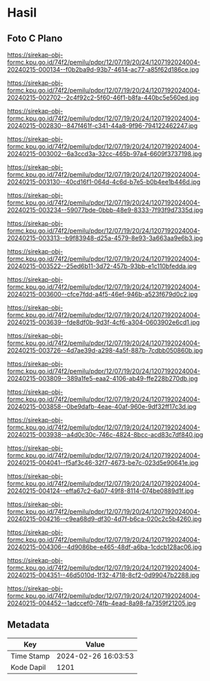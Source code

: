 # Hasil

## Foto C Plano

https://sirekap-obj-formc.kpu.go.id/74f2/pemilu/pdpr/12/07/19/20/24/1207192024004-20240215-000134--f0b2ba9d-93b7-4614-ac77-a85f62d186ce.jpg

https://sirekap-obj-formc.kpu.go.id/74f2/pemilu/pdpr/12/07/19/20/24/1207192024004-20240215-002702--2c4f92c2-5f60-46f1-b8fa-440bc5e560ed.jpg

https://sirekap-obj-formc.kpu.go.id/74f2/pemilu/pdpr/12/07/19/20/24/1207192024004-20240215-002830--847f461f-c341-44a8-9f96-794122462247.jpg

https://sirekap-obj-formc.kpu.go.id/74f2/pemilu/pdpr/12/07/19/20/24/1207192024004-20240215-003002--6a3ccd3a-32cc-465b-97a4-6609f3737198.jpg

https://sirekap-obj-formc.kpu.go.id/74f2/pemilu/pdpr/12/07/19/20/24/1207192024004-20240215-003130--40cd16f1-064d-4c6d-b7e5-b0b4ee1b446d.jpg

https://sirekap-obj-formc.kpu.go.id/74f2/pemilu/pdpr/12/07/19/20/24/1207192024004-20240215-003234--59077bde-0bbb-48e9-8333-7f93f9d7335d.jpg

https://sirekap-obj-formc.kpu.go.id/74f2/pemilu/pdpr/12/07/19/20/24/1207192024004-20240215-003313--b9f83948-d25a-4579-8e93-3a663aa9e6b3.jpg

https://sirekap-obj-formc.kpu.go.id/74f2/pemilu/pdpr/12/07/19/20/24/1207192024004-20240215-003522--25ed6b11-3d72-457b-93bb-e1c110bfedda.jpg

https://sirekap-obj-formc.kpu.go.id/74f2/pemilu/pdpr/12/07/19/20/24/1207192024004-20240215-003600--cfce7fdd-a4f5-46ef-946b-a523f679d0c2.jpg

https://sirekap-obj-formc.kpu.go.id/74f2/pemilu/pdpr/12/07/19/20/24/1207192024004-20240215-003639--fde8df0b-9d3f-4cf6-a304-0603902e6cd1.jpg

https://sirekap-obj-formc.kpu.go.id/74f2/pemilu/pdpr/12/07/19/20/24/1207192024004-20240215-003726--4d7ae39d-a298-4a5f-887b-7cdbb050860b.jpg

https://sirekap-obj-formc.kpu.go.id/74f2/pemilu/pdpr/12/07/19/20/24/1207192024004-20240215-003809--389a1fe5-eaa2-4106-ab49-ffe228b270db.jpg

https://sirekap-obj-formc.kpu.go.id/74f2/pemilu/pdpr/12/07/19/20/24/1207192024004-20240215-003858--0be9dafb-4eae-40af-960e-9df32ff17c3d.jpg

https://sirekap-obj-formc.kpu.go.id/74f2/pemilu/pdpr/12/07/19/20/24/1207192024004-20240215-003938--a4d0c30c-746c-4824-8bcc-acd83c7df840.jpg

https://sirekap-obj-formc.kpu.go.id/74f2/pemilu/pdpr/12/07/19/20/24/1207192024004-20240215-004041--f5af3c46-32f7-4673-be7c-023d5e90641e.jpg

https://sirekap-obj-formc.kpu.go.id/74f2/pemilu/pdpr/12/07/19/20/24/1207192024004-20240215-004124--effa67c2-6a07-49f8-8114-074be0889d1f.jpg

https://sirekap-obj-formc.kpu.go.id/74f2/pemilu/pdpr/12/07/19/20/24/1207192024004-20240215-004216--c9ea68d9-df30-4d7f-b6ca-020c2c5b4260.jpg

https://sirekap-obj-formc.kpu.go.id/74f2/pemilu/pdpr/12/07/19/20/24/1207192024004-20240215-004306--4d9086be-e465-48df-a6ba-1cdcb128ac06.jpg

https://sirekap-obj-formc.kpu.go.id/74f2/pemilu/pdpr/12/07/19/20/24/1207192024004-20240215-004351--46d5010d-1f32-4718-8cf2-0d99047b2288.jpg

https://sirekap-obj-formc.kpu.go.id/74f2/pemilu/pdpr/12/07/19/20/24/1207192024004-20240215-004452--1adccef0-74fb-4ead-8a98-fa7359f21205.jpg


## Metadata

| Key        | Value               |
| ---------- | ------------------- |
| Time Stamp | 2024-02-26 16:03:53 |
| Kode Dapil | 1201                |



